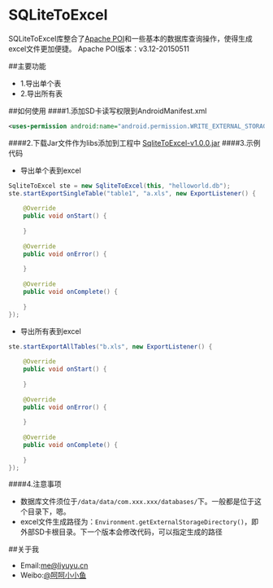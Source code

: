 # SQLiteToExcel
SQLiteToExcel库整合了[Apache POI](http://poi.apache.org/)和一些基本的数据库查询操作，使得生成excel文件更加便捷。
Apache POI版本：v3.12-20150511

##主要功能
* 1.导出单个表
* 2.导出所有表

##如何使用
####1.添加SD卡读写权限到AndroidManifest.xml
```xml
<uses-permission android:name="android.permission.WRITE_EXTERNAL_STORAGE" />
```
####2.下载Jar文件作为libs添加到工程中
[SqliteToExcel-v1.0.0.jar](https://github.com/li-yu/SQLiteToExcel/blob/master/SqliteToExcel-v1.0.0.jar?raw=true)
####3.示例代码
* 导出单个表到excel
```java
SqliteToExcel ste = new SqliteToExcel(this, "helloworld.db");
ste.startExportSingleTable("table1", "a.xls", new ExportListener() {
			
	@Override
	public void onStart() {
		
	}
			
	@Override
	public void onError() {
		
	}
			
	@Override
	public void onComplete() {
		
	}
});
```
* 导出所有表到excel
```java
ste.startExportAllTables("b.xls", new ExportListener() {
			
	@Override
	public void onStart() {
		
	}
			
	@Override
	public void onError() {
		
	}
			
	@Override
	public void onComplete() {
		
	}
});
```
####4.注意事项
* 数据库文件须位于```/data/data/com.xxx.xxx/databases/```下。一般都是位于这个目录下，嗯。
* excel文件生成路径为：```Environment.getExternalStorageDirectory()```，即外部SD卡根目录。下一个版本会修改代码，可以指定生成的路径

##关于我
* Email:[me@liyuyu.cn](mailto:me@liyuyu.cn)
* Weibo:[@呵呵小小鱼](http://weibo.com/u/1241167880)
